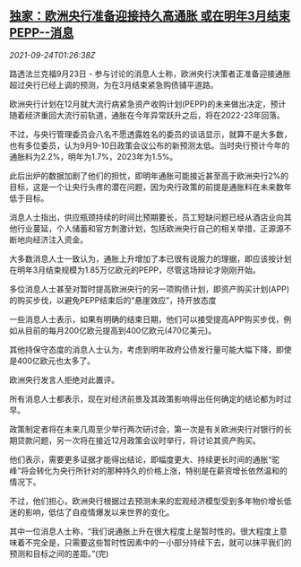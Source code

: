 <!--1632447062000-->
[独家：欧洲央行准备迎接持久高通胀 或在明年3月结束PEPP--消息](https://cn.reuters.com/article/ecb-pepp-march-inflation-0924-idCNKBS2GK035)
------

<div><i>2021-09-24T01:26:38Z</i></div><p>路透法兰克福9月23日 - 参与讨论的消息人士称，欧洲央行决策者正准备迎接通胀超过央行已经上调的预测，为在3月结束紧急购债铺平道路。</p><p>欧洲央行计划在12月就大流行病紧急资产收购计划(PEPP)的未来做出决定，预计随着经济重回大流行前轨道，通胀在今年异常跃升之后，将在2022-23年回落。</p><p>不过，与央行管理委员会八名不愿透露姓名的委员的谈话显示，就算不是大多数，也有多位委员，认为9月9-10日政策会议公布的新预测太低。当时央行预计今年的通胀料为2.2%，明年为1.7%，2023年为1.5%。</p><p>此后出炉的数据加剧了他们的担忧，即明年通胀可能接近甚至高于欧洲央行2%的目标，这是一个让央行头疼的潜在问题，因为央行政策的前提是通胀料在未来数年低于目标。</p><p>消息人士指出，供应瓶颈持续的时间比预期要长，员工短缺问题已经从酒店业向其他行业蔓延，个人储蓄和官方刺激计划，包括欧洲央行自己的相关举措，正源源不断地向经济注入资金。</p><p>大多数消息人士一致认为，通胀上升增加了本已很有说服力的理据，即应该按计划在明年3月结束规模为1.85万亿欧元的PEPP，尽管这场辩论才刚刚开始。</p><p>多位消息人士甚至对暂时提高欧洲央行的另一项购债计划，即资产购买计划(APP)的购买步伐，以避免PEPP结束后的“悬崖效应”，持开放态度</p><p>一些消息人士表示，如果有明确的结束日期，他们可以接受提高APP购买步伐，例如从目前的每月200亿欧元提高到400亿欧元(470亿美元)。</p><p>其他持保守态度的消息人士认为，考虑到明年政府公债发行量可能大幅下降，即使是400亿欧元也太多了。</p><p>欧洲央行发言人拒绝对此置评。</p><p>所有消息人士都表示，现在对经济前景及其政策影响得出任何确定的结论都为时过早。</p><p>政策制定者将在未来几周至少举行两次研讨会，第一次是有关欧洲央行对银行的长期贷款问题，另一次将在接近12月政策会议时举行，将讨论其资产购买。</p><p>他们表示，需要更多证据才能得出结论，即幅度更大、持续更长时间的通胀“驼峰”将会转化为央行所针对的那种持久的价格上涨，特别是在薪资增长依然温和的情况下。</p><p>不过，他们担心，欧洲央行根据过去预测未来的宏观经济模型受到多年物价增长低迷的影响，低估了自疫情爆发以来世界的变化。</p><p>其中一位消息人士称，“我们说通胀上升在很大程度上是暂时性的。很大程度上意味着不完全是，只需要这些暂时性因素中的一小部分持续下去，就可以抹平我们的预测和目标之间的差距。”(完)</p>
